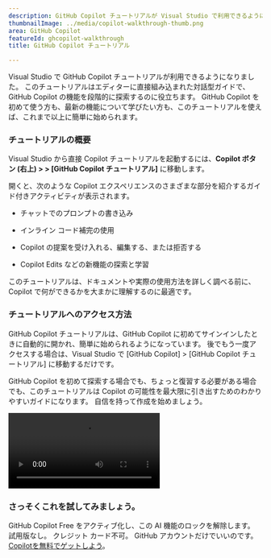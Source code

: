 ```yaml
---
description: GitHub Copilot チュートリアルが Visual Studio で利用できるようになりました。これにより、すぐに起動して実行できるようになります。 チュートリアルでは、エディターで Copilot の主要な機能を直接使用する方法について説明します。
thumbnailImage: ../media/copilot-walkthrough-thumb.png
area: GitHub Copilot
featureId: ghcopilot-walkthrough
title: GitHub Copilot チュートリアル

---
```



Visual Studio で GitHub Copilot チュートリアルが利用できるようになりました。 このチュートリアルはエディターに直接組み込まれた対話型ガイドで、GitHub Copilot の機能を段階的に探索するのに役立ちます。 GitHub Copilot を初めて使う方も、最新の機能について学びたい方も、このチュートリアルを使えば、これまで以上に簡単に始められます。

### チュートリアルの概要
Visual Studio から直接 Copilot チュートリアルを起動するには、**Copilot ボタン (右上) > > [GitHub Copilot チュートリアル]** に移動します。

開くと、次のような Copilot エクスペリエンスのさまざまな部分を紹介するガイド付きアクティビティが表示されます。

* チャットでのプロンプトの書き込み

* インライン コード補完の使用

* Copilot の提案を受け入れる、編集する、または拒否する

* Copilot Edits などの新機能の探索と学習

このチュートリアルは、ドキュメントや実際の使用方法を詳しく調べる前に、Copilot で何ができるかを大まかに理解するのに最適です。

### チュートリアルへのアクセス方法
GitHub Copilot チュートリアルは、GitHub Copilot に初めてサインインしたときに自動的に開かれ、簡単に始められるようになっています。 後でもう一度アクセスする場合は、Visual Studio で [GitHub Copilot] > [GitHub Copilot チュートリアル] に移動するだけです。

GitHub Copilot を初めて探索する場合でも、ちょっと復習する必要がある場合でも、このチュートリアルは Copilot の可能性を最大限に引き出すためのわかりやすいガイドになります。 自信を持って作成を始めましょう。

![チュートリアル](../media/walkthroughsvideo.mp4)

### さっそくこれを試してみましょう。
GitHub Copilot Free をアクティブ化し、この AI 機能のロックを解除します。
試用版なし。 クレジット カード不可。 GitHub アカウントだけでいいのです。 [Copilotを無料でゲットしよう](https://github.com/settings/copilot)。
